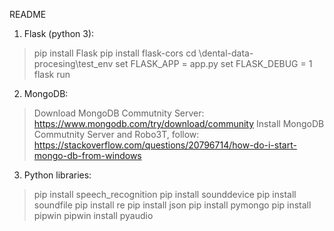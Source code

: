 README
1. Flask (python 3):
  > pip install Flask
  > pip install flask-cors
  > cd \dental-data-procesing\test_env
  > set FLASK_APP = app.py
  > set FLASK_DEBUG = 1
  > flask run
2. MongoDB:
  > Download MongoDB Commutnity Server: https://www.mongodb.com/try/download/community
  > Install MongoDB Commutnity Server and Robo3T, follow: https://stackoverflow.com/questions/20796714/how-do-i-start-mongo-db-from-windows
3. Python libraries:
  > pip install speech_recognition
  > pip install sounddevice
  > pip install soundfile
  > pip install re
  > pip install json
  > pip install pymongo
  > pip install pipwin
  > pipwin install pyaudio
